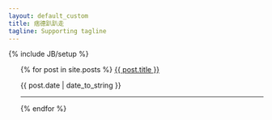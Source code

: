 ```yaml
---
layout: default_custom
title: 痞德趴趴走
tagline: Supporting tagline
---
```

{% include JB/setup %}


<ul class="posts">
  {% for post in site.posts %}
    <a href="{{ BASE_PATH }}{{ post.url }}">{{ post.title }}</a>
    <p>{{ post.date | date_to_string }}</p>
    <hr>
  {% endfor %}
</ul>



